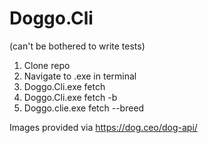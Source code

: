 # Doggo.Cli
(can't be bothered to write tests)

1. Clone repo
2. Navigate to .exe in terminal
3. Doggo.Cli.exe fetch
4. Doggo.Cli.exe fetch -b <breed>
5. Doggo.clie.exe fetch --breed <breed>

Images provided via https://dog.ceo/dog-api/
